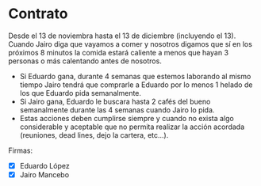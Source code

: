 # Contrato
Desde el 13 de noviembra hasta el 13 de diciembre (incluyendo el 13). Cuando Jairo diga que vayamos a comer y nosotros digamos que sí en los próximos 8 minutos la comida estará caliente a menos que hayan 3 personas o más calentando antes de nosotros.

- Si Eduardo gana, durante 4 semanas que estemos laborando al mismo tiempo Jairo tendrá que comprarle a Eduardo por lo menos 1 helado de los que Eduardo pida semanalmente.
- Si Jairo gana, Eduardo le buscara hasta 2 cafés del bueno semanalmente durante las 4 semanas cuando Jairo lo pida.
- Estas acciones deben cumplirse siempre y cuando no exista algo considerable y aceptable que no permita realizar la acción acordada (reuniones, dead lines, dejo la cartera, etc...).

Firmas:
- [x] Eduardo López
- [x] Jairo Mancebo
